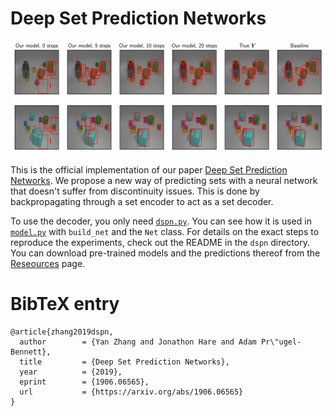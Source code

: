 # Deep Set Prediction Networks

![Overview of set optimisation on the example of CLEVR bounding box prediction](overview.png)

This is the official implementation of our paper [Deep Set Prediction Networks][0].
We propose a new way of predicting sets with a neural network that doesn't suffer from discontinuity issues.
This is done by backpropagating through a set encoder to act as a set decoder.

To use the decoder, you only need [`dspn.py`][1].
You can see how it is used in [`model.py`][2] with `build_net` and the `Net` class.
For details on the exact steps to reproduce the experiments, check out the README in the `dspn` directory.
You can download pre-trained models and the predictions thereof from the [Reseources][3] page.

# BibTeX entry

```
@article{zhang2019dspn,
  author        = {Yan Zhang and Jonathon Hare and Adam Pr\"ugel-Bennett},
  title         = {Deep Set Prediction Networks},
  year          = {2019},
  eprint        = {1906.06565},
  url           = {https://arxiv.org/abs/1906.06565}
}
```


[0]: https://arxiv.org/abs/1906.06565
[1]: https://github.com/Cyanogenoid/dspn/blob/master/dspn.py
[2]: https://github.com/Cyanogenoid/dspn/blob/master/dspn/model.py
[3]: https://github.com/Cyanogenoid/dspn/releases/tag/resources
